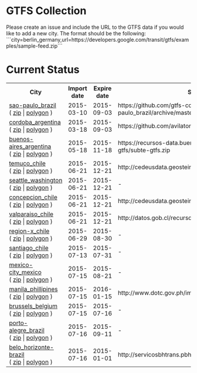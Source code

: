 <h1>GTFS Collection</h1>
<p>Please create an issue and include the URL to the GTFS data if you would like to add a new city. The format should be the following: <br>```city=berlin_germany,url=https://developers.google.com/transit/gtfs/examples/sample-feed.zip```<p/>
<h1>Current Status</h1>
<table>
                <tr>
                    <th>City</th>
                    <th>Import date</th>
                    <th>Expire date</th>
                    <th>Source URL</th>
                </tr>
                <tr>
                    <td>
                        <a href='https://github.com/gtfs-collection/sao-paulo_brazil'>sao-paulo_brazil</a><br>(
                        <a href='https://github.com/gtfs-collection/sao-paulo_brazil/archive/master.zip'>zip</a> |
                        <a href='https://github.com/gtfs-collection/overview/blob/master/polygons/sao-paulo_brazil.geojson'>polygon</a> )
                        </td>
                    <td>2015-03-10</td>
                    <td>2015-09-03</td>
                    <td>https://github.com/gtfs-collection/sao-paulo_brazil/archive/master.zip</td>
                <tr/>
                <tr>
                    <td>
                        <a href='https://github.com/gtfs-collection/cordoba_argentina'>cordoba_argentina</a><br>(
                        <a href='https://github.com/gtfs-collection/cordoba_argentina/archive/master.zip'>zip</a> |
                        <a href='https://github.com/gtfs-collection/overview/blob/master/polygons/cordoba_argentina.geojson'>polygon</a> )
                        </td>
                    <td>2015-03-18</td>
                    <td>2015-09-03</td>
                    <td>https://github.com/avilaton/gtfscba-data</td>
                <tr/>
                <tr>
                    <td>
                        <a href='https://github.com/gtfs-collection/buenos-aires_argentina'>buenos-aires_argentina</a><br>(
                        <a href='https://github.com/gtfs-collection/buenos-aires_argentina/archive/master.zip'>zip</a> |
                        <a href='https://github.com/gtfs-collection/overview/blob/master/polygons/buenos-aires_argentina.geojson'>polygon</a> )
                        </td>
                    <td>2015-05-18</td>
                    <td>2015-11-18</td>
                    <td>https://recursos-data.buenosaires.gob.ar/ckan2/subte-gtfs/subte-gtfs.zip</td>
                <tr/>
                <tr>
                    <td>
                        <a href='https://github.com/gtfs-collection/temuco_chile'>temuco_chile</a><br>(
                        <a href='https://github.com/gtfs-collection/temuco_chile/archive/master.zip'>zip</a> |
                        <a href='https://github.com/gtfs-collection/overview/blob/master/polygons/temuco_chile.geojson'>polygon</a> )
                        </td>
                    <td>2015-06-21</td>
                    <td>2015-12-21</td>
                    <td>http://cedeusdata.geosteiniger.cl/documents/150/download</td>
                <tr/>
                <tr>
                    <td>
                        <a href='https://github.com/gtfs-collection/seattle_washington'>seattle_washington</a><br>(
                        <a href='https://github.com/gtfs-collection/seattle_washington/archive/master.zip'>zip</a> |
                        <a href='https://github.com/gtfs-collection/overview/blob/master/polygons/seattle_washington.geojson'>polygon</a> )
                        </td>
                    <td>2015-06-21</td>
                    <td>2015-12-21</td>
                    <td>-</td>
                <tr/>
                <tr>
                    <td>
                        <a href='https://github.com/gtfs-collection/concepcion_chile'>concepcion_chile</a><br>(
                        <a href='https://github.com/gtfs-collection/concepcion_chile/archive/master.zip'>zip</a> |
                        <a href='https://github.com/gtfs-collection/overview/blob/master/polygons/concepcion_chile.geojson'>polygon</a> )
                        </td>
                    <td>2015-06-21</td>
                    <td>2015-12-21</td>
                    <td>http://cedeusdata.geosteiniger.cl/documents/151/download</td>
                <tr/>
                <tr>
                    <td>
                        <a href='https://github.com/gtfs-collection/valparaiso_chile'>valparaiso_chile</a><br>(
                        <a href='https://github.com/gtfs-collection/valparaiso_chile/archive/master.zip'>zip</a> |
                        <a href='https://github.com/gtfs-collection/overview/blob/master/polygons/valparaiso_chile.geojson'>polygon</a> )
                        </td>
                    <td>2015-06-21</td>
                    <td>2015-12-21</td>
                    <td>http://datos.gob.cl/recursos/download/3908</td>
                <tr/>
                <tr>
                    <td>
                        <a href='https://github.com/gtfs-collection/region-x_chile'>region-x_chile</a><br>(
                        <a href='https://github.com/gtfs-collection/region-x_chile/archive/master.zip'>zip</a> |
                        <a href='https://github.com/gtfs-collection/overview/blob/master/polygons/region-x_chile.geojson'>polygon</a> )
                        </td>
                    <td>2015-06-29</td>
                    <td>2015-08-30</td>
                    <td>-</td>
                <tr/>
                <tr>
                    <td>
                        <a href='https://github.com/gtfs-collection/santiago_chile'>santiago_chile</a><br>(
                        <a href='https://github.com/gtfs-collection/santiago_chile/archive/master.zip'>zip</a> |
                        <a href='https://github.com/gtfs-collection/overview/blob/master/polygons/santiago_chile.geojson'>polygon</a> )
                        </td>
                    <td>2015-07-13</td>
                    <td>2015-07-31</td>
                    <td>-</td>
                <tr/>
                <tr>
                    <td>
                        <a href='https://github.com/gtfs-collection/mexico-city_mexico'>mexico-city_mexico</a><br>(
                        <a href='https://github.com/gtfs-collection/mexico-city_mexico/archive/master.zip'>zip</a> |
                        <a href='https://github.com/gtfs-collection/overview/blob/master/polygons/mexico-city_mexico.geojson'>polygon</a> )
                        </td>
                    <td>2015-07-15</td>
                    <td>2015-08-21</td>
                    <td>-</td>
                <tr/>
                <tr>
                    <td>
                        <a href='https://github.com/gtfs-collection/manila_phillipines'>manila_phillipines</a><br>(
                        <a href='https://github.com/gtfs-collection/manila_phillipines/archive/master.zip'>zip</a> |
                        <a href='https://github.com/gtfs-collection/overview/blob/master/polygons/manila_phillipines.geojson'>polygon</a> )
                        </td>
                    <td>2015-07-15</td>
                    <td>2016-01-15</td>
                    <td>http://www.dotc.gov.ph/images/Open_Data/gtfs_884416.zip</td>
                <tr/>
                <tr>
                    <td>
                        <a href='https://github.com/gtfs-collection/brussels_belgium'>brussels_belgium</a><br>(
                        <a href='https://github.com/gtfs-collection/brussels_belgium/archive/master.zip'>zip</a> |
                        <a href='https://github.com/gtfs-collection/overview/blob/master/polygons/brussels_belgium.geojson'>polygon</a> )
                        </td>
                    <td>2015-07-15</td>
                    <td>2015-07-16</td>
                    <td>-</td>
                <tr/>
                <tr>
                    <td>
                        <a href='https://github.com/gtfs-collection/porto-alegre_brazil'>porto-alegre_brazil</a><br>(
                        <a href='https://github.com/gtfs-collection/porto-alegre_brazil/archive/master.zip'>zip</a> |
                        <a href='https://github.com/gtfs-collection/overview/blob/master/polygons/porto-alegre_brazil.geojson'>polygon</a> )
                        </td>
                    <td>2015-07-16</td>
                    <td>2015-09-11</td>
                    <td>-</td>
                <tr/>
                <tr>
                    <td>
                        <a href='https://github.com/gtfs-collection/belo_horizonte-brazil'>belo_horizonte-brazil</a><br>(
                        <a href='https://github.com/gtfs-collection/belo_horizonte-brazil/archive/master.zip'>zip</a> |
                        <a href='https://github.com/gtfs-collection/overview/blob/master/polygons/belo_horizonte-brazil.geojson'>polygon</a> )
                        </td>
                    <td>2015-07-16</td>
                    <td>2015-01-01</td>
                    <td>http://servicosbhtrans.pbh.gov.br/transitfiles/gtfs_bhtransit.zip</td>
                <tr/></table>